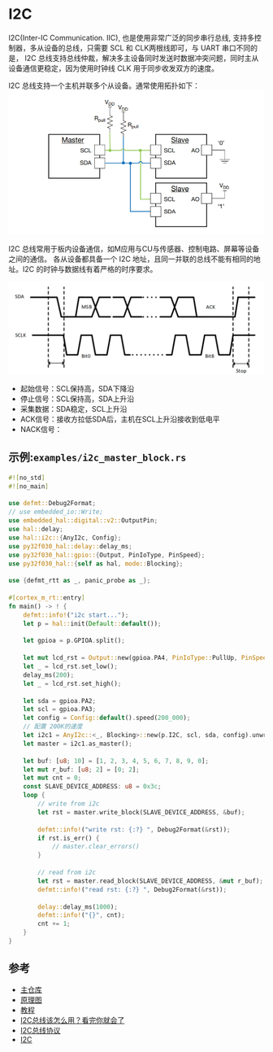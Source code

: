 
# I2C

I2C(Inter-IC Communication. IIC), 也是使用非常广泛的同步串行总线, 支持多控制器，多从设备的总线，只需要 SCL 和 CLK两根线即可，与 UART 串口不同的是， I2C 总线支持总线仲裁，解决多主设备同时发送时数据冲突问题，同时主从设备通信更稳定，因为使用时钟线 CLK 用于同步收发双方的速度。

I2C 总线支持一个主机并联多个从设备。通常使用拓扑如下：
![alt text](./images/i2c_bus.png)

I2C 总线常用于板内设备通信，如M应用与CU与传感器、控制电路、屏幕等设备之间的通信。
各从设备都具备一个 I2C 地址，且同一并联的总线不能有相同的地址。I2C 的时钟与数据线有着严格的时序要求。

![I2C 时序](./images/i2c_timing.png)

- 起始信号：SCL保持高，SDA下降沿
- 停止信号：SCL保持高，SDA上升沿
- 采集数据：SDA稳定，SCL上升沿
- ACK信号：接收方拉低SDA后，主机在SCL上升沿接收到低电平
- NACK信号：

## 示例:`examples/i2c_master_block.rs`
``` rust
#![no_std]
#![no_main]

use defmt::Debug2Format;
// use embedded_io::Write;
use embedded_hal::digital::v2::OutputPin;
use hal::delay;
use hal::i2c::{AnyI2c, Config};
use py32f030_hal::delay::delay_ms;
use py32f030_hal::gpio::{Output, PinIoType, PinSpeed};
use py32f030_hal::{self as hal, mode::Blocking};

use {defmt_rtt as _, panic_probe as _};

#[cortex_m_rt::entry]
fn main() -> ! {
    defmt::info!("i2c start...");
    let p = hal::init(Default::default());

    let gpioa = p.GPIOA.split();

    let mut lcd_rst = Output::new(gpioa.PA4, PinIoType::PullUp, PinSpeed::Low);
    let _ = lcd_rst.set_low();
    delay_ms(200);
    let _ = lcd_rst.set_high();

    let sda = gpioa.PA2;
    let scl = gpioa.PA3;
    let config = Config::default().speed(200_000);
    // 配置 200K的速度
    let i2c1 = AnyI2c::<_, Blocking>::new(p.I2C, scl, sda, config).unwrap();
    let master = i2c1.as_master();

    let buf: [u8; 10] = [1, 2, 3, 4, 5, 6, 7, 8, 9, 0];
    let mut r_buf: [u8; 2] = [0; 2];
    let mut cnt = 0;
    const SLAVE_DEVICE_ADDRESS: u8 = 0x3c;
    loop {
        // write from i2c
        let rst = master.write_block(SLAVE_DEVICE_ADDRESS, &buf);

        defmt::info!("write rst: {:?} ", Debug2Format(&rst));
        if rst.is_err() {
            // master.clear_errors()
        }

        // read from i2c
        let rst = master.read_block(SLAVE_DEVICE_ADDRESS, &mut r_buf);
        defmt::info!("read rst: {:?} ", Debug2Format(&rst));

        delay::delay_ms(1000);
        defmt::info!("{}", cnt);
        cnt += 1;
    }
}
```

## 参考
- [主仓库](https://github.com/hysonglet/py32f030-hal)
- [原理图](https://github.com/hysonglet/Py32F030_CrabBoard_Hardware)
- [教程](https://hysonglet.github.io/rust-embedded-start/)
- [I2C总线该怎么用？看完你就会了](https://mp.weixin.qq.com/s/IeL77NTyVdTdkcNtqjjFPA)
- [I2C总线协议](https://zhenhuizhang.tk/post/dian-lu-i2c-zong-xian-xie-yi/)
- [I2C](https://learn.sparkfun.com/tutorials/i2c/all)